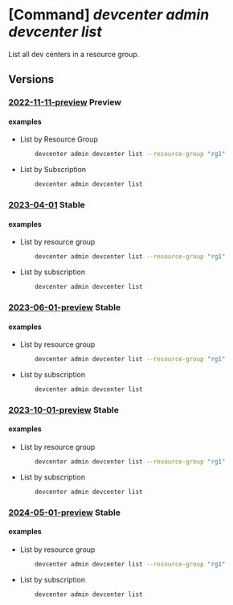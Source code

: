 # [Command] _devcenter admin devcenter list_

List all dev centers in a resource group.

## Versions

### [2022-11-11-preview](/Resources/mgmt-plane/L3N1YnNjcmlwdGlvbnMve30vcHJvdmlkZXJzL21pY3Jvc29mdC5kZXZjZW50ZXIvZGV2Y2VudGVycw==/2022-11-11-preview.xml) **Preview**

<!-- mgmt-plane /subscriptions/{}/providers/microsoft.devcenter/devcenters 2022-11-11-preview -->
<!-- mgmt-plane /subscriptions/{}/resourcegroups/{}/providers/microsoft.devcenter/devcenters 2022-11-11-preview -->

#### examples

- List by Resource Group
    ```bash
        devcenter admin devcenter list --resource-group "rg1"
    ```

- List by Subscription
    ```bash
        devcenter admin devcenter list
    ```

### [2023-04-01](/Resources/mgmt-plane/L3N1YnNjcmlwdGlvbnMve30vcHJvdmlkZXJzL21pY3Jvc29mdC5kZXZjZW50ZXIvZGV2Y2VudGVycw==/2023-04-01.xml) **Stable**

<!-- mgmt-plane /subscriptions/{}/providers/microsoft.devcenter/devcenters 2023-04-01 -->
<!-- mgmt-plane /subscriptions/{}/resourcegroups/{}/providers/microsoft.devcenter/devcenters 2023-04-01 -->

#### examples

- List by resource group
    ```bash
        devcenter admin devcenter list --resource-group "rg1"
    ```

- List by subscription
    ```bash
        devcenter admin devcenter list
    ```

### [2023-06-01-preview](/Resources/mgmt-plane/L3N1YnNjcmlwdGlvbnMve30vcHJvdmlkZXJzL21pY3Jvc29mdC5kZXZjZW50ZXIvZGV2Y2VudGVycw==/2023-06-01-preview.xml) **Stable**

<!-- mgmt-plane /subscriptions/{}/providers/microsoft.devcenter/devcenters 2023-06-01-preview -->
<!-- mgmt-plane /subscriptions/{}/resourcegroups/{}/providers/microsoft.devcenter/devcenters 2023-06-01-preview -->

#### examples

- List by resource group
    ```bash
        devcenter admin devcenter list --resource-group "rg1"
    ```

- List by subscription
    ```bash
        devcenter admin devcenter list
    ```

### [2023-10-01-preview](/Resources/mgmt-plane/L3N1YnNjcmlwdGlvbnMve30vcHJvdmlkZXJzL21pY3Jvc29mdC5kZXZjZW50ZXIvZGV2Y2VudGVycw==/2023-10-01-preview.xml) **Stable**

<!-- mgmt-plane /subscriptions/{}/providers/microsoft.devcenter/devcenters 2023-10-01-preview -->
<!-- mgmt-plane /subscriptions/{}/resourcegroups/{}/providers/microsoft.devcenter/devcenters 2023-10-01-preview -->

#### examples

- List by resource group
    ```bash
        devcenter admin devcenter list --resource-group "rg1"
    ```

- List by subscription
    ```bash
        devcenter admin devcenter list
    ```

### [2024-05-01-preview](/Resources/mgmt-plane/L3N1YnNjcmlwdGlvbnMve30vcHJvdmlkZXJzL21pY3Jvc29mdC5kZXZjZW50ZXIvZGV2Y2VudGVycw==/2024-05-01-preview.xml) **Stable**

<!-- mgmt-plane /subscriptions/{}/providers/microsoft.devcenter/devcenters 2024-05-01-preview -->
<!-- mgmt-plane /subscriptions/{}/resourcegroups/{}/providers/microsoft.devcenter/devcenters 2024-05-01-preview -->

#### examples

- List by resource group
    ```bash
        devcenter admin devcenter list --resource-group "rg1"
    ```

- List by subscription
    ```bash
        devcenter admin devcenter list
    ```

